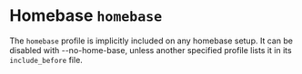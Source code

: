 # Homebase `homebase`

The `homebase` profile is implicitly included on any homebase setup.  It can be disabled with --no-home-base, unless another specified profile lists it in its `include_before` file.

